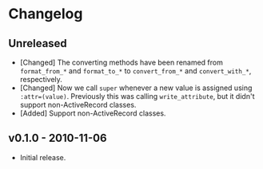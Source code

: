 # Changelog

<!--
Prefix your message with one of the following:

- [Added] for new features.
- [Changed] for changes in existing functionality.
- [Deprecated] for soon-to-be removed features.
- [Removed] for now removed features.
- [Fixed] for any bug fixes.
- [Security] in case of vulnerabilities.
-->

## Unreleased

- [Changed] The converting methods have been renamed from `format_from_*` and
  `format_to_*` to `convert_from_*` and `convert_with_*`, respectively.
- [Changed] Now we call `super` whenever a new value is assigned using
  `:attr=(value)`. Previously this was calling `write_attribute`, but it didn't
  support non-ActiveRecord classes.
- [Added] Support non-ActiveRecord classes.

## v0.1.0 - 2010-11-06

- Initial release.
